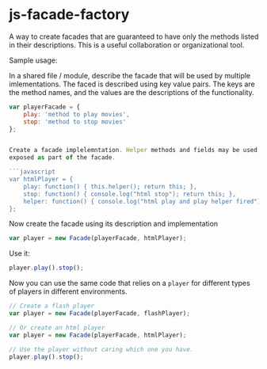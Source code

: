 js-facade-factory
=================

A way to create facades that are guaranteed to have only the methods listed in their descriptions. This is a useful
collaboration or organizational tool.

Sample usage:

In a shared file / module, describe the facade that will be used by multiple imlementations. The faced is described
using key value pairs. The keys are the method names, and the values are the descriptions of the functionality.

```javascript
var playerFacade = {
    play: 'method to play movies',
    stop: 'method to stop movies'
};


Create a facade implelemntation. Helper methods and fields may be used and will be functional, but they will not be
exposed as part of the facade.

```javascript
var htmlPlayer = {
    play: function() { this.helper(); return this; },
    stop: function() { console.log("html stop"); return this; },
    helper: function() { console.log("html play and play helper fired"); },
};
```

Now create the facade using its description and implementation

```javascript
var player = new Facade(playerFacade, htmlPlayer);
```

Use it:

```javascript
player.play().stop();
```

Now you can use the same code that relies on a `player` for different types of players in different environments.

```javascript
// Create a flash player
var player = new Facade(playerFacade, flashPlayer);

// Or create an html player
var player = new Facade(playerFacade, htmlPlayer);

// Use the player without caring which one you have. 
player.play().stop();
```
